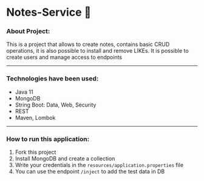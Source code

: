 ﻿# Notes-Service :memo: 
### About Project:
This is a project that allows to create notes, contains basic CRUD operations, it is also possible to install and remove LIKEs. It is possible to create users and manage access to endpoints
____
### Technologies have been used:
- Java 11
- MongoDB
- String Boot: Data, Web, Security
- REST
- Maven, Lombok
____
### How to run this application:
1. Fork this project
2. Install MongoDB and create a collection
3. Write your credentials in the `resources/application.properties` file
4. You can use the endpoint `/inject` to add the test data in DB
